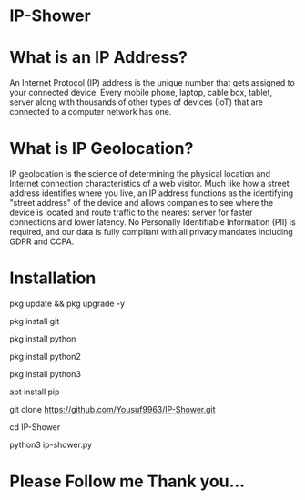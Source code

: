 # IP-Shower

# What is an IP Address?

An Internet Protocol (IP) address is the unique number that gets assigned to your connected device. Every mobile phone, laptop, cable box, tablet, server along with thousands of other types of devices (IoT) that are connected to a computer network has one.

# What is IP Geolocation?

IP geolocation is the science of determining the physical location and Internet connection characteristics of a web visitor. Much like how a street address identifies where you live, an IP address functions as the identifying "street address" of the device and allows companies to see where the device is located and route traffic to the nearest server for faster connections and lower latency. No Personally Identifiable Information (PII) is required, and our data is fully compliant with all privacy mandates including GDPR and CCPA.

# Installation

pkg update && pkg upgrade -y

pkg install git

pkg install python

pkg install python2

pkg install python3

apt install pip

git clone https://github.com/Yousuf9963/IP-Shower.git

cd IP-Shower

python3 ip-shower.py

# Please Follow me Thank you...


